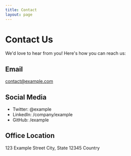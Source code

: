 ```yaml
---
title: Contact
layout: page
---
```


# Contact Us

We'd love to hear from you! Here's how you can reach us:

## Email
contact@example.com

## Social Media
- Twitter: @example
- LinkedIn: /company/example
- GitHub: /example

## Office Location
123 Example Street
City, State 12345
Country 